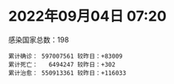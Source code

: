 
# 2022年09月04日 07:20
感染国家总数：198
```
累计确诊： 597007561 较昨日：+83009
累计死亡：   6494247 较昨日：+302
累计治愈： 550913361 较昨日：+116033
```
<div id="main" style="width:100%;height:800px;margin-bottom:10px;"></div>
<div id="second" style="width:100%;height:1000px;margin-bottom:10px;"></div>
<div id="third" style="width:100%;height:1000px;margin-bottom:10px;"></div>
<div id="last" style="width:100%;height:3000px;"></div>

<script>
import * as echarts from "echarts";
export default {
  mounted () {
    this.chart = echarts.init(document.getElementById("main"), "dark")
    this.secondChart = echarts.init(document.getElementById("second"), "dark")
    this.thirdChart = echarts.init(document.getElementById("third"), "dark")
    this.lastChart = echarts.init(document.getElementById("last"), "dark")
    var option = {
      tooltip: { trigger: "axis", axisPointer: { type: "shadow" } },
      legend: {},
      grid: { left: "3%", right: "4%", bottom: "3%", containLabel: true },
      xAxis: { type: "value" },
      yAxis: {
        type: "category", data: ["意大利","韩国","英国","德国","巴西","法国","印度","美国",]
      },
      series: [
        { name: "新增确诊", type: "bar", stack: "total", label: { show: true }, emphasis: { focus: "series" }, data: [17660,0,0,0,0,15597,4573,9465,] }, 
        { name: "累计确诊", type: "bar", stack: "total", label: { show: true }, emphasis: { focus: "series" }, data: [21925073,23497048,23738076,32247828,34505351,34579843,44454299,96590467,] }, 
        { name: "新增死亡", type: "bar", stack: "total", label: { show: true }, emphasis: { focus: "series" }, data: [48,0,0,0,0,0,0,27,] }, 
        { name: "累计死亡", type: "bar", stack: "total", label: { show: true }, emphasis: { focus: "series" }, data: [175802,27014,206318,147762,684334,154189,527965,1072700,] }, 
        { name: "累计治愈", type: "bar", stack: "total", label: { show: true }, emphasis: { focus: "series" }, data: [21141090,21475224,24692,31378400,33502447,34075252,43865016,92300895,] },]
    }
    this.chart.setOption(option);
    var secondOption = {
      tooltip: { trigger: "axis", axisPointer: { type: "shadow" } },
      legend: {},
      grid: { left: "3%", right: "4%", bottom: "3%", containLabel: true },
      xAxis: { type: "value" },
      yAxis: {
        type: "category", data: ["墨西哥","伊朗","荷兰","阿根廷","澳大利亚","越南","西班牙","土耳其","日本","俄罗斯",]
      },
      series: [
        { name: "新增确诊", type: "bar", stack: "total", label: { show: true }, emphasis: { focus: "series" }, data: [0,532,0,0,0,1596,0,0,0,0,] }, 
        { name: "累计确诊", type: "bar", stack: "total", label: { show: true }, emphasis: { focus: "series" }, data: [7036371,7531924,8388688,9678225,10060908,11417503,13352019,16751868,19228082,19681381,] }, 
        { name: "新增死亡", type: "bar", stack: "total", label: { show: true }, emphasis: { focus: "series" }, data: [0,30,0,0,0,1,0,0,0,0,] }, 
        { name: "累计死亡", type: "bar", stack: "total", label: { show: true }, emphasis: { focus: "series" }, data: [329572,143947,22605,129711,14053,43119,112804,100631,40545,384624,] }, 
        { name: "累计治愈", type: "bar", stack: "total", label: { show: true }, emphasis: { focus: "series" }, data: [6290095,7305176,8322252,9490647,9933939,10205173,13128337,16322253,17448597,18710966,] },]
    }
    this.secondChart.setOption(secondOption);
    var thirdOption = {
      tooltip: { trigger: "axis", axisPointer: { type: "shadow" } },
      legend: {},
      grid: { left: "3%", right: "4%", bottom: "3%", containLabel: true },
      xAxis: { type: "value" },
      yAxis: {
        type: "category", data: ["以色列","泰国","希腊","马来西亚","奥地利","乌克兰","葡萄牙","波兰","哥伦比亚","印度尼西亚",]
      },
      series: [
        { name: "新增确诊", type: "bar", stack: "total", label: { show: true }, emphasis: { focus: "series" }, data: [0,0,0,2244,3953,0,0,0,0,3260,] }, 
        { name: "累计确诊", type: "bar", stack: "total", label: { show: true }, emphasis: { focus: "series" }, data: [4635151,4656911,4762827,4789552,4921112,5056378,5425891,6186948,6302809,6369778,] }, 
        { name: "新增死亡", type: "bar", stack: "total", label: { show: true }, emphasis: { focus: "series" }, data: [0,0,0,9,3,0,0,0,0,23,] }, 
        { name: "累计死亡", type: "bar", stack: "total", label: { show: true }, emphasis: { focus: "series" }, data: [11620,32378,32552,36243,19440,108841,24865,117153,141646,157631,] }, 
        { name: "累计治愈", type: "bar", stack: "total", label: { show: true }, emphasis: { focus: "series" }, data: [4613292,4607813,4679473,4723112,4839413,4924656,5330022,5335960,6128460,6169330,] },]
    }
    this.thirdChart.setOption(thirdOption);
    var lastOption = {
      tooltip: { trigger: "axis", axisPointer: { type: "shadow" } },
      legend: {},
      grid: { left: "3%", right: "4%", bottom: "3%", containLabel: true },
      xAxis: { type: "value" },
      yAxis: {
        type: "category", data: ["朝鲜","西撒哈拉","蒙特塞拉特岛","梵蒂冈","红宝石公主号","钻石公主号","圣文森特岛","列支敦士登公国","安圭拉","圣多美和普林西比","特克斯和凯科斯群岛","圣基茨和尼维斯","乍得","塞拉利昂","利比里亚","科摩罗","几内亚比绍","安提瓜和巴布达","尼日尔","厄立特里亚","也门","冈比亚","摩纳哥","多米尼克","中非共和国","吉布提","萨摩亚","赤道几内亚","塔吉克斯坦","南苏丹","尼加拉瓜","格林纳达","直布罗陀","圣马力诺","布基纳法索","东帝汶","刚果（布）","索马里","贝宁","圣卢西亚","马里","海地","莱索托","巴哈马","几内亚","多哥","坦桑尼亚","毛里求斯","阿鲁巴","巴布亚新几内亚","安道尔","塞舌尔","加蓬","布隆迪","叙利亚","不丹","佛得角","毛里塔尼亚","苏丹","马达加斯加","斐济","伯利兹","圭亚那","斯威士兰","新喀里多尼亚","法属波利尼西亚","苏里南","科特迪瓦","马拉维","塞内加尔","刚果（金）","法属圭亚那","巴巴多斯","安哥拉","马耳他","喀麦隆","卢旺达","柬埔寨","牙买加","波多黎各","加纳","纳米比亚","乌干达","特立尼达和多巴哥","马尔代夫","阿富汗","萨尔瓦多","冰岛","吉尔吉斯斯坦","老挝","马提尼克岛","文莱","莫桑比克","乌兹别克斯坦","津巴布韦","尼日利亚","阿尔及利亚","黑山","卢森堡","博茨瓦纳","阿尔巴尼亚","赞比亚","肯尼亚","北马其顿","波黑","阿曼","卡塔尔","亚美尼亚","洪都拉斯","埃塞俄比亚","利比亚","埃及","委内瑞拉","摩尔多瓦","塞浦路斯","爱沙尼亚","缅甸","巴勒斯坦","多米尼加","科威特","斯里兰卡","巴林","巴拉圭","沙特阿拉伯","阿塞拜疆","拉脱维亚","巴拿马","乌拉圭","蒙古国","白俄罗斯","厄瓜多尔","尼泊尔","阿联酋","哥斯达黎加","玻利维亚","危地马拉","古巴","斯洛文尼亚","突尼斯","黎巴嫩","克罗地亚","立陶宛","保加利亚","摩洛哥","芬兰","哈萨克斯坦","挪威","巴基斯坦","爱尔兰","约旦","格鲁吉亚","新西兰","斯洛伐克","新加坡","孟加拉国","匈牙利","塞尔维亚","伊拉克","瑞典","丹麦","罗马尼亚","菲律宾","南非","瑞士","捷克","秘鲁","加拿大","比利时","智利",]
      },
      series: [
        { name: "新增确诊", type: "bar", stack: "total", label: { show: true }, emphasis: { focus: "series" }, data: [0,0,0,0,0,0,0,0,0,0,0,0,0,0,0,0,0,0,0,0,0,0,6,0,0,0,0,0,0,0,0,0,0,0,0,0,0,0,0,0,58,0,0,0,0,13,0,0,0,0,0,0,0,0,0,0,4,1,0,0,0,0,0,1,0,0,0,0,17,0,0,0,0,0,17,0,1,0,0,0,0,0,0,226,0,81,0,0,0,0,0,0,0,0,0,0,21,191,3727,0,200,0,20,0,0,0,461,0,0,10,0,0,0,0,0,0,90,593,0,0,50,171,0,66,437,0,0,0,0,0,0,92,421,0,0,0,37,1305,0,694,728,0,0,36,0,0,0,0,0,0,0,0,0,1549,155,0,2654,0,0,0,1825,2765,168,0,0,0,0,0,5238,] }, 
        { name: "累计确诊", type: "bar", stack: "total", label: { show: true }, emphasis: { focus: "series" }, data: [1,10,11,29,620,712,2298,3026,3837,6153,6369,6509,7538,7747,7883,8455,8796,8974,9931,10155,11926,12311,14404,14852,14862,15690,15767,16957,17786,17823,18491,19346,20069,20398,21128,23163,24837,27020,27490,28775,31576,33468,34206,37081,37470,38530,38712,40299,42792,44887,46027,46081,48649,49287,57069,61076,62326,62770,63228,66626,68177,68350,71076,73368,73798,76484,81039,86779,87894,88102,92711,93735,101215,102636,114114,121652,132449,137650,150018,151732,168580,169253,169396,179683,184856,193912,201785,204717,205716,214357,218764,220245,230113,243830,256744,263694,270426,276179,288658,325864,330062,332822,338234,340695,396273,397846,430945,434398,454192,493234,506838,515645,542704,575052,578030,597759,615489,620112,638500,657395,670127,672245,715569,813682,814435,900654,978181,979160,979985,994037,997224,997752,1016745,1058467,1103556,1104536,1110668,1130856,1143862,1210566,1215999,1220758,1244329,1264531,1266917,1389547,1460366,1569788,1656956,1735495,1735682,1746640,1835116,1844785,2012531,2048547,2292170,2457871,2569152,3092974,3226207,3889160,4012653,4025870,4046198,4107492,4179337,4488054,4527533,] }, 
        { name: "新增死亡", type: "bar", stack: "total", label: { show: true }, emphasis: { focus: "series" }, data: [0,0,0,0,0,0,0,0,0,0,0,0,0,0,0,0,0,0,0,0,0,0,0,0,0,0,0,0,0,0,0,0,0,0,0,0,0,0,0,0,0,0,0,0,0,0,0,0,0,0,0,0,0,0,0,0,0,0,0,0,0,0,0,0,0,0,0,0,1,0,0,0,0,0,0,0,0,0,0,0,0,0,0,4,0,1,0,0,0,0,0,0,0,0,0,0,0,1,9,0,0,0,0,0,0,0,0,0,0,0,0,0,0,0,0,0,0,4,0,0,4,0,0,3,8,0,0,0,0,0,0,2,0,0,0,0,0,1,0,5,11,0,0,0,0,0,0,0,0,0,0,0,0,0,1,0,11,0,0,0,15,52,0,0,0,0,0,0,28,] }, 
        { name: "累计死亡", type: "bar", stack: "total", label: { show: true }, emphasis: { focus: "series" }, data: [1,1,1,0,10,13,12,59,11,76,36,46,193,126,294,161,175,145,312,103,2155,371,57,68,113,189,29,183,125,138,225,236,108,118,387,138,386,1350,163,391,739,841,704,823,447,283,841,1022,226,664,154,169,306,38,3163,21,410,993,4961,1410,878,680,1279,1422,314,649,1383,819,2677,1968,1405,408,544,1917,801,1935,1466,3056,3262,2609,1459,4065,3628,4154,308,7780,4224,179,2991,757,1035,225,2219,1637,5596,3148,6878,2778,1123,2778,3582,4016,5674,9495,16062,4260,681,8655,10974,7572,6437,24613,5797,11755,1172,2651,19439,5400,4384,2563,16707,1515,19494,9302,9813,5949,8470,7445,2179,7118,35861,12007,2341,8867,22205,19524,8530,6787,29234,10636,16735,9292,37611,16274,5690,13684,3980,30588,7798,14110,16889,2765,20362,1594,29327,47291,16718,25346,19873,6936,66766,61962,102108,14148,40846,215780,44085,32534,60571,] }, 
        { name: "累计治愈", type: "bar", stack: "total", label: { show: true }, emphasis: { focus: "series" }, data: [0,9,2,29,0,699,2233,2948,3789,6060,6294,6446,4874,4393,7461,8281,8301,8794,8867,10047,9119,11788,14301,14554,14520,15427,1605,16623,17264,17335,4225,18971,16579,20187,20632,22981,24006,13182,27217,28260,30507,30819,25740,35897,36763,38033,183,38573,42340,43982,45791,45777,48067,47946,53488,60961,61842,61745,40329,65084,66192,67542,69579,71923,73032,33500,49614,85895,84919,85985,83504,11254,99183,100437,112806,118616,130901,134483,96824,129614,167080,164813,100431,170045,163687,172046,179266,75685,196406,7660,0,219561,227769,241486,250991,257387,182041,270993,283668,322955,322665,328412,332416,329741,374878,384669,425694,421316,132498,471658,500210,442182,535085,504142,570822,524990,593745,604035,632911,654470,652964,669217,694192,800817,801276,883736,962280,970116,971093,985592,950641,983103,996061,860711,1032890,1078223,1101891,1105819,983630,1087587,1194083,1191407,1194924,1247910,1230913,1358340,1454623,1529818,1640323,1718032,1637293,1730867,1810396,1765298,1957077,1962698,2202584,2429962,2525795,3076955,3114314,3803627,3904513,3945498,3990908,3854803,4040931,4400733,4436433,] },]
    }
    this.lastChart.setOption(lastOption);
  }
};
</script>

|国家|新增确诊|累计确诊|新增死亡|累计死亡|累计治愈|
|:--:|---:|---:|---:|---:|---:|
|美国|9465|96590467|27|1072700|92300895|
|印度|4573|44454299|0|527965|43865016|
|法国|15597|34579843|0|154189|34075252|
|巴西|0|34505351|0|684334|33502447|
|德国|0|32247828|0|147762|31378400|
|英国|0|23738076|0|206318|24692|
|韩国|0|23497048|0|27014|21475224|
|意大利|17660|21925073|48|175802|21141090|
|俄罗斯|0|19681381|0|384624|18710966|
|日本|0|19228082|0|40545|17448597|
|土耳其|0|16751868|0|100631|16322253|
|西班牙|0|13352019|0|112804|13128337|
|越南|1596|11417503|1|43119|10205173|
|澳大利亚|0|10060908|0|14053|9933939|
|阿根廷|0|9678225|0|129711|9490647|
|荷兰|0|8388688|0|22605|8322252|
|伊朗|532|7531924|30|143947|7305176|
|墨西哥|0|7036371|0|329572|6290095|
|印度尼西亚|3260|6369778|23|157631|6169330|
|哥伦比亚|0|6302809|0|141646|6128460|
|波兰|0|6186948|0|117153|5335960|
|葡萄牙|0|5425891|0|24865|5330022|
|乌克兰|0|5056378|0|108841|4924656|
|奥地利|3953|4921112|3|19440|4839413|
|马来西亚|2244|4789552|9|36243|4723112|
|希腊|0|4762827|0|32552|4679473|
|泰国|0|4656911|0|32378|4607813|
|以色列|0|4635151|0|11620|4613292|
|智利|5238|4527533|28|60571|4436433|
|比利时|0|4488054|0|32534|4400733|
|加拿大|0|4179337|0|44085|4040931|
|秘鲁|0|4107492|0|215780|3854803|
|捷克|0|4046198|0|40846|3990908|
|瑞士|0|4025870|0|14148|3945498|
|南非|168|4012653|0|102108|3904513|
|菲律宾|2765|3889160|52|61962|3803627|
|罗马尼亚|1825|3226207|15|66766|3114314|
|丹麦|0|3092974|0|6936|3076955|
|瑞典|0|2569152|0|19873|2525795|
|伊拉克|0|2457871|0|25346|2429962|
|塞尔维亚|2654|2292170|11|16718|2202584|
|匈牙利|0|2048547|0|47291|1962698|
|孟加拉国|155|2012531|1|29327|1957077|
|新加坡|1549|1844785|0|1594|1765298|
|斯洛伐克|0|1835116|0|20362|1810396|
|新西兰|0|1746640|0|2765|1730867|
|格鲁吉亚|0|1735682|0|16889|1637293|
|约旦|0|1735495|0|14110|1718032|
|爱尔兰|0|1656956|0|7798|1640323|
|巴基斯坦|0|1569788|0|30588|1529818|
|挪威|0|1460366|0|3980|1454623|
|哈萨克斯坦|0|1389547|0|13684|1358340|
|芬兰|0|1266917|0|5690|1230913|
|摩洛哥|36|1264531|0|16274|1247910|
|保加利亚|0|1244329|0|37611|1194924|
|立陶宛|0|1220758|0|9292|1191407|
|克罗地亚|728|1215999|11|16735|1194083|
|黎巴嫩|694|1210566|5|10636|1087587|
|突尼斯|0|1143862|0|29234|983630|
|斯洛文尼亚|1305|1130856|1|6787|1105819|
|古巴|37|1110668|0|8530|1101891|
|危地马拉|0|1104536|0|19524|1078223|
|玻利维亚|0|1103556|0|22205|1032890|
|哥斯达黎加|0|1058467|0|8867|860711|
|阿联酋|421|1016745|0|2341|996061|
|尼泊尔|92|997752|2|12007|983103|
|厄瓜多尔|0|997224|0|35861|950641|
|白俄罗斯|0|994037|0|7118|985592|
|蒙古国|0|979985|0|2179|971093|
|乌拉圭|0|979160|0|7445|970116|
|巴拿马|0|978181|0|8470|962280|
|拉脱维亚|0|900654|0|5949|883736|
|阿塞拜疆|437|814435|8|9813|801276|
|沙特阿拉伯|66|813682|3|9302|800817|
|巴拉圭|0|715569|0|19494|694192|
|巴林|171|672245|0|1515|669217|
|斯里兰卡|50|670127|4|16707|652964|
|科威特|0|657395|0|2563|654470|
|多米尼加|0|638500|0|4384|632911|
|巴勒斯坦|593|620112|4|5400|604035|
|缅甸|90|615489|0|19439|593745|
|爱沙尼亚|0|597759|0|2651|524990|
|塞浦路斯|0|578030|0|1172|570822|
|摩尔多瓦|0|575052|0|11755|504142|
|委内瑞拉|0|542704|0|5797|535085|
|埃及|0|515645|0|24613|442182|
|利比亚|0|506838|0|6437|500210|
|埃塞俄比亚|10|493234|0|7572|471658|
|洪都拉斯|0|454192|0|10974|132498|
|亚美尼亚|0|434398|0|8655|421316|
|卡塔尔|461|430945|0|681|425694|
|阿曼|0|397846|0|4260|384669|
|波黑|0|396273|0|16062|374878|
|北马其顿|0|340695|0|9495|329741|
|肯尼亚|20|338234|0|5674|332416|
|赞比亚|0|332822|0|4016|328412|
|阿尔巴尼亚|200|330062|0|3582|322665|
|博茨瓦纳|0|325864|0|2778|322955|
|卢森堡|3727|288658|9|1123|283668|
|黑山|191|276179|1|2778|270993|
|阿尔及利亚|21|270426|0|6878|182041|
|尼日利亚|0|263694|0|3148|257387|
|津巴布韦|0|256744|0|5596|250991|
|乌兹别克斯坦|0|243830|0|1637|241486|
|莫桑比克|0|230113|0|2219|227769|
|文莱|0|220245|0|225|219561|
|马提尼克岛|0|218764|0|1035|0|
|老挝|0|214357|0|757|7660|
|吉尔吉斯斯坦|0|205716|0|2991|196406|
|冰岛|0|204717|0|179|75685|
|萨尔瓦多|0|201785|0|4224|179266|
|阿富汗|81|193912|1|7780|172046|
|马尔代夫|0|184856|0|308|163687|
|特立尼达和多巴哥|226|179683|4|4154|170045|
|乌干达|0|169396|0|3628|100431|
|纳米比亚|0|169253|0|4065|164813|
|加纳|0|168580|0|1459|167080|
|波多黎各|0|151732|0|2609|129614|
|牙买加|0|150018|0|3262|96824|
|柬埔寨|0|137650|0|3056|134483|
|卢旺达|1|132449|0|1466|130901|
|喀麦隆|0|121652|0|1935|118616|
|马耳他|17|114114|0|801|112806|
|安哥拉|0|102636|0|1917|100437|
|巴巴多斯|0|101215|0|544|99183|
|法属圭亚那|0|93735|0|408|11254|
|刚果（金）|0|92711|0|1405|83504|
|塞内加尔|0|88102|0|1968|85985|
|马拉维|17|87894|1|2677|84919|
|科特迪瓦|0|86779|0|819|85895|
|苏里南|0|81039|0|1383|49614|
|法属波利尼西亚|0|76484|0|649|33500|
|新喀里多尼亚|0|73798|0|314|73032|
|斯威士兰|1|73368|0|1422|71923|
|圭亚那|0|71076|0|1279|69579|
|伯利兹|0|68350|0|680|67542|
|斐济|0|68177|0|878|66192|
|马达加斯加|0|66626|0|1410|65084|
|苏丹|0|63228|0|4961|40329|
|毛里塔尼亚|1|62770|0|993|61745|
|佛得角|4|62326|0|410|61842|
|不丹|0|61076|0|21|60961|
|叙利亚|0|57069|0|3163|53488|
|布隆迪|0|49287|0|38|47946|
|加蓬|0|48649|0|306|48067|
|塞舌尔|0|46081|0|169|45777|
|安道尔|0|46027|0|154|45791|
|巴布亚新几内亚|0|44887|0|664|43982|
|阿鲁巴|0|42792|0|226|42340|
|毛里求斯|0|40299|0|1022|38573|
|坦桑尼亚|0|38712|0|841|183|
|多哥|13|38530|0|283|38033|
|几内亚|0|37470|0|447|36763|
|巴哈马|0|37081|0|823|35897|
|莱索托|0|34206|0|704|25740|
|海地|0|33468|0|841|30819|
|马里|58|31576|0|739|30507|
|圣卢西亚|0|28775|0|391|28260|
|贝宁|0|27490|0|163|27217|
|索马里|0|27020|0|1350|13182|
|刚果（布）|0|24837|0|386|24006|
|东帝汶|0|23163|0|138|22981|
|布基纳法索|0|21128|0|387|20632|
|圣马力诺|0|20398|0|118|20187|
|直布罗陀|0|20069|0|108|16579|
|格林纳达|0|19346|0|236|18971|
|尼加拉瓜|0|18491|0|225|4225|
|南苏丹|0|17823|0|138|17335|
|塔吉克斯坦|0|17786|0|125|17264|
|赤道几内亚|0|16957|0|183|16623|
|萨摩亚|0|15767|0|29|1605|
|吉布提|0|15690|0|189|15427|
|中非共和国|0|14862|0|113|14520|
|多米尼克|0|14852|0|68|14554|
|摩纳哥|6|14404|0|57|14301|
|冈比亚|0|12311|0|371|11788|
|也门|0|11926|0|2155|9119|
|厄立特里亚|0|10155|0|103|10047|
|尼日尔|0|9931|0|312|8867|
|安提瓜和巴布达|0|8974|0|145|8794|
|几内亚比绍|0|8796|0|175|8301|
|科摩罗|0|8455|0|161|8281|
|利比里亚|0|7883|0|294|7461|
|塞拉利昂|0|7747|0|126|4393|
|乍得|0|7538|0|193|4874|
|圣基茨和尼维斯|0|6509|0|46|6446|
|特克斯和凯科斯群岛|0|6369|0|36|6294|
|圣多美和普林西比|0|6153|0|76|6060|
|安圭拉|0|3837|0|11|3789|
|列支敦士登公国|0|3026|0|59|2948|
|圣文森特岛|0|2298|0|12|2233|
|钻石公主号|0|712|0|13|699|
|红宝石公主号|0|620|0|10|0|
|梵蒂冈|0|29|0|0|29|
|蒙特塞拉特岛|0|11|0|1|2|
|西撒哈拉|0|10|0|1|9|
|朝鲜|0|1|0|1|0|

